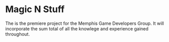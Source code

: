 Magic N Stuff
=================

The is the premiere project for the Memphis Game Developers Group. It will incorporate the sum total of all the knowlege and experience gained throughout.
